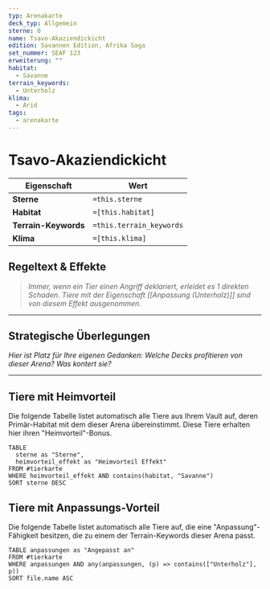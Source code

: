 ```yaml
---
typ: Arenakarte
deck_typ: Allgemein
sterne: 0
name: Tsavo-Akaziendickicht
edition: Savannen Edition, Afrika Saga
set_nummer: SEAF 123
erweiterung: ""
habitat:
  - Savanne
terrain_keywords:
  - Unterholz
klima:
  - Arid
tags:
  - arenakarte
---
```


# Tsavo-Akaziendickicht

| Eigenschaft | Wert |
|---|---|
| **Sterne** | `=this.sterne` |
| **Habitat** | `=[this.habitat]` |
| **Terrain-Keywords** | `=this.terrain_keywords` |
| **Klima** | `=[this.klima]` |

## Regeltext & Effekte

> *Immer, wenn ein Tier einen Angriff deklariert, erleidet es 1 direkten Schaden. Tiere mit der Eigenschaft [[Anpassung (Unterholz)]] sind von diesem Effekt ausgenommen.*

---
## Strategische Überlegungen

*Hier ist Platz für Ihre eigenen Gedanken: Welche Decks profitieren von dieser Arena? Was kontert sie?*

---
## Tiere mit Heimvorteil

Die folgende Tabelle listet automatisch alle Tiere aus Ihrem Vault auf, deren Primär-Habitat mit dem dieser Arena übereinstimmt. Diese Tiere erhalten hier ihren "Heimvorteil"-Bonus.

```dataview
TABLE
  sterne as "Sterne",
  heimvorteil_effekt as "Heimvorteil Effekt"
FROM #tierkarte
WHERE heimvorteil_effekt AND contains(habitat, "Savanne")
SORT sterne DESC
```

## Tiere mit Anpassungs-Vorteil

Die folgende Tabelle listet automatisch alle Tiere auf, die eine "Anpassung"-Fähigkeit besitzen, die zu einem der Terrain-Keywords dieser Arena passt.

``` dataview
TABLE anpassungen as "Angepasst an"
FROM #tierkarte
WHERE anpassungen AND any(anpassungen, (p) => contains(["Unterholz"], p))
SORT file.name ASC
